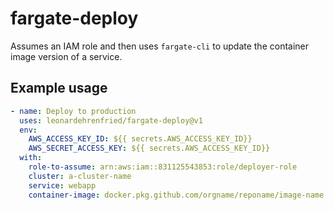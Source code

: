 # fargate-deploy

Assumes an IAM role and then uses `fargate-cli` to update the container image
version of a service.

## Example usage

```yaml
- name: Deploy to production
  uses: leonardehrenfried/fargate-deploy@v1
  env:
    AWS_ACCESS_KEY_ID: ${{ secrets.AWS_ACCESS_KEY_ID}}
    AWS_SECRET_ACCESS_KEY: ${{ secrets.AWS_ACCESS_KEY_ID}}
  with:
    role-to-assume: arn:aws:iam::831125543853:role/deployer-role
    cluster: a-cluster-name
    service: webapp
    container-image: docker.pkg.github.com/orgname/reponame/image-name:${{ github.sha }}
```
